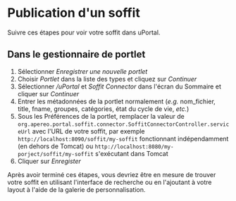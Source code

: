 # Publication d'un soffit

Suivre ces étapes pour voir votre soffit dans uPortal.

## Dans le gestionnaire de portlet

1. Sélectionner _Enregistrer une nouvelle portlet_
2. Choisir _Portlet_ dans la liste des types et cliquez sur _Continuer_
3. Sélectionner _/uPortal_ et _Soffit Connector_ dans l'écran du Sommaire et cliquer sur _Continuer_
4. Entrer les métadonnées de la portlet normalement (_e.g._ nom_fichier, title, fname, groupes, catégories, état du cycle de vie, _etc._)
5. Sous les Préférences de la portlet, remplacer la valeur de `org.apereo.portal.soffit.connector.SoffitConnectorController.serviceUrl` avec l'URL de votre soffit, par exemple `http://localhost:8090/soffit/my-soffit` fonctionnant indépendamment (en dehors de Tomcat) ou `http://localhost:8080/my-porject/soffit/my-soffit` s'exécutant dans Tomcat
6. Cliquer sur _Enregister_

Après avoir terminé ces étapes, vous devriez être en mesure de trouver votre soffit en utilisant 
l'interface de recherche ou en l'ajoutant à votre layout à l'aide de la galerie de personnalisation.